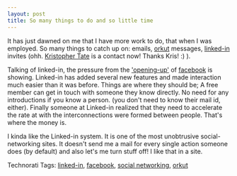 ```yaml
---
layout: post
title: So many things to do and so little time
---
```


It has just dawned on me that I have more work to do, that when I was employed. So many things to catch up on: emails, [orkut][0] messages, [linked-in][1] invites (ohh. [Kristopher Tate][2] is a contact now! Thanks Kris! :) ). 

Talking of linked-in, the pressure from the ['opening-up'][3] of [facebook][4] is showing. Linked-in has added several new features and made interaction much easier than it was before. Things are where they should be; A free member can get in touch with someone they know directly. No need for any introductions if you know a person. (you don't need to know their mail id, either). Finally someone at Linked-in realized that they need to accelerate the rate at with the interconnections were formed between people. That's where the money is.

I kinda like the Linked-in system. It is one of the most unobtrusive social-networking sites. It doesn't send me a mail for every single action someone does (by default) and also let's me turn stuff off! I like that in a site.

Technorati Tags: [linked-in][5], [facebook][6], [social networking][7], [orkut][8]


[0]: http://orkut.com
[1]: http://www.linkedin.com/profile?viewProfile=&key=7072994
[2]: http://www.linkedin.com/profile?viewProfile=&key=5109233
[3]: http://mashable.com/2006/08/15/facebook-developers-launches-facebook-opening-up/
[4]: http://www.facebook.com/
[5]: http://technorati.com/tags/linked-in
[6]: http://technorati.com/tags/facebook
[7]: http://technorati.com/tags/social%20networking
[8]: http://technorati.com/tags/orkut
